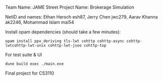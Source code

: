 Team Name: JAME Street
Project Name: Brokerage Simulation

NetID and names: Ethan Hersch esh87, Jerry Chen jwc279, Aarav Khanna ak2246, Mohammad Islam mai54

Install opam dependencies (should take a few minutes):
```
opam install ppx_deriving tls-lwt cohttp cohttp-async cohttp-lwtcohttp-lwt-unix cohttp-lwt-jsoo cohttp-top
```

For test suite & UI
```
dune build exec ./main.exe 
```

Final project for CS3110
